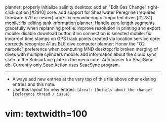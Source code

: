 planner: properly initialize salinity
desktop: add an "Edit Gas Change" right-click option [#2910]
core: add support for Shearwater Peregrine (requires firmware V79 or newer)
core: fix renumbering of imported dives [#2731]
mobile: fix editing tank information
planner: Handle zero length segments gracefully when replanning
profile: improve resolution in printing and export
mobile: disable download button if no connection is selected
mobile: fix incorrect time stamps on GPS track points created via location service
core: correctly recognize A1 as BLE dive computer
planner: Honor the "O2 narcotic" preference when computing MND
desktop: fix broken merging of dives with multiple cylinders
mobile: add information about the cloud sync state to the Subsurface plate in the menu
core: Add parser for SeacSync db. Currently only Seac Action uses SeacSync program.

---
* Always add new entries at the very top of this file above other existing entries and this note.
* Use this layout for new entries: `[Area]: [Details about the change] [reference thread / issue]`
# vim: textwidth=100
